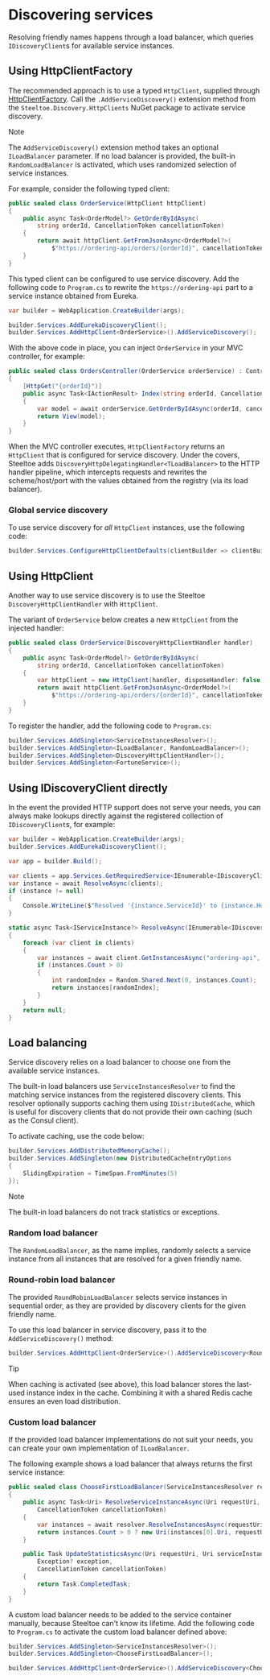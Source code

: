 # Discovering services

Resolving friendly names happens through a load balancer, which queries `IDiscoveryClient`s for available service instances.

## Using HttpClientFactory

The recommended approach is to use a typed `HttpClient`, supplied through
[HttpClientFactory](https://docs.microsoft.com/aspnet/core/fundamentals/http-requests). Call the `.AddServiceDiscovery()`
extension method from the `Steeltoe.Discovery.HttpClients` NuGet package to activate service discovery.

> [!NOTE]
> The `AddServiceDiscovery()` extension method takes an optional `ILoadBalancer` parameter.
> If no load balancer is provided, the built-in `RandomLoadBalancer` is activated,
> which uses randomized selection of service instances.

For example, consider the following typed client:
```c#
public sealed class OrderService(HttpClient httpClient)
{
    public async Task<OrderModel?> GetOrderByIdAsync(
        string orderId, CancellationToken cancellationToken)
    {
        return await httpClient.GetFromJsonAsync<OrderModel?>(
            $"https://ordering-api/orders/{orderId}", cancellationToken);
    }
}
```

This typed client can be configured to use service discovery. Add the following code to `Program.cs`
to rewrite the `https://ordering-api` part to a service instance obtained from Eureka.

```c#
var builder = WebApplication.CreateBuilder(args);

builder.Services.AddEurekaDiscoveryClient();
builder.Services.AddHttpClient<OrderService>().AddServiceDiscovery();
```

With the above code in place, you can inject `OrderService` in your MVC controller, for example:

```c#
public sealed class OrdersController(OrderService orderService) : Controller
{
    [HttpGet("{orderId}")]
    public async Task<IActionResult> Index(string orderId, CancellationToken cancellationToken)
    {
        var model = await orderService.GetOrderByIdAsync(orderId, cancellationToken);
        return View(model);
    }
}
```

When the MVC controller executes, `HttpClientFactory` returns an `HttpClient` that is configured for service discovery.
Under the covers, Steeltoe adds `DiscoveryHttpDelegatingHandler<TLoadBalancer>` to the HTTP handler pipeline,
which intercepts requests and rewrites the scheme/host/port with the values obtained from the registry (via its load balancer).

### Global service discovery

To use service discovery for *all* `HttpClient` instances, use the following code:

```c#
builder.Services.ConfigureHttpClientDefaults(clientBuilder => clientBuilder.AddServiceDiscovery());
```

## Using HttpClient

Another way to use service discovery is to use the Steeltoe `DiscoveryHttpClientHandler` with `HttpClient`.

The variant of `OrderService` below creates a new `HttpClient` from the injected handler:

```c#
public sealed class OrderService(DiscoveryHttpClientHandler handler)
{
    public async Task<OrderModel?> GetOrderByIdAsync(
        string orderId, CancellationToken cancellationToken)
    {
        var httpClient = new HttpClient(handler, disposeHandler: false);
        return await httpClient.GetFromJsonAsync<OrderModel?>(
            $"https://ordering-api/orders/{orderId}", cancellationToken);
    }
}
```

To register the handler, add the following code to `Program.cs`:

```c#
builder.Services.AddSingleton<ServiceInstancesResolver>();
builder.Services.AddSingleton<ILoadBalancer, RandomLoadBalancer>();
builder.Services.AddSingleton<DiscoveryHttpClientHandler>();
builder.Services.AddSingleton<FortuneService>();
```

## Using IDiscoveryClient directly

In the event the provided HTTP support does not serve your needs, you can always make lookups directly against
the registered collection of `IDiscoveryClient`s, for example:

```c#
var builder = WebApplication.CreateBuilder(args);
builder.Services.AddEurekaDiscoveryClient();

var app = builder.Build();

var clients = app.Services.GetRequiredService<IEnumerable<IDiscoveryClient>>();
var instance = await ResolveAsync(clients);
if (instance != null)
{
    Console.WriteLine($"Resolved '{instance.ServiceId}' to {instance.Host}:{instance.Port}");
}

static async Task<IServiceInstance?> ResolveAsync(IEnumerable<IDiscoveryClient> clients)
{
    foreach (var client in clients)
    {
        var instances = await client.GetInstancesAsync("ordering-api", default);
        if (instances.Count > 0)
        {
            int randomIndex = Random.Shared.Next(0, instances.Count);
            return instances[randomIndex];
        }
    }
    return null;
}
```

## Load balancing

Service discovery relies on a load balancer to choose one from the available service instances.

The built-in load balancers use `ServiceInstancesResolver` to find the matching service instances from the
registered discovery clients. This resolver optionally supports caching them using `IDistributedCache`,
which is useful for discovery clients that do not provide their own caching (such as the Consul client).

To activate caching, use the code below:

```c#
builder.Services.AddDistributedMemoryCache();
builder.Services.AddSingleton(new DistributedCacheEntryOptions
{
    SlidingExpiration = TimeSpan.FromMinutes(5)
});
```

> [!NOTE]
> The built-in load balancers do not track statistics or exceptions.

### Random load balancer

The `RandomLoadBalancer`, as the name implies, randomly selects a service instance from all instances
that are resolved for a given friendly name.

### Round-robin load balancer

The provided `RoundRobinLoadBalancer` selects service instances in sequential order, as they are provided
by discovery clients for the given friendly name.

To use this load balancer in service discovery, pass it to the `AddServiceDiscovery()` method:

```c#
builder.Services.AddHttpClient<OrderService>().AddServiceDiscovery<RoundRobinLoadBalancer>();
```

> [!TIP]
> When caching is activated (see above), this load balancer stores the last-used instance index in the cache.
> Combining it with a shared Redis cache ensures an even load distribution.

### Custom load balancer

If the provided load balancer implementations do not suit your needs, you can create your own implementation of `ILoadBalancer`.

The following example shows a load balancer that always returns the first service instance:

```c#
public sealed class ChooseFirstLoadBalancer(ServiceInstancesResolver resolver) : ILoadBalancer
{
    public async Task<Uri> ResolveServiceInstanceAsync(Uri requestUri,
        CancellationToken cancellationToken)
    {
        var instances = await resolver.ResolveInstancesAsync(requestUri.Host, cancellationToken);
        return instances.Count > 0 ? new Uri(instances[0].Uri, requestUri.PathAndQuery) : requestUri;
    }

    public Task UpdateStatisticsAsync(Uri requestUri, Uri serviceInstanceUri, TimeSpan? responseTime,
        Exception? exception,
        CancellationToken cancellationToken)
    {
        return Task.CompletedTask;
    }
}
```

A custom load balancer needs to be added to the service container manually, because Steeltoe can't know its lifetime.
Add the following code to `Program.cs` to activate the custom load balancer defined above:

```c#
builder.Services.AddSingleton<ServiceInstancesResolver>();
builder.Services.AddSingleton<ChooseFirstLoadBalancer>();

builder.Services.AddHttpClient<OrderService>().AddServiceDiscovery<ChooseFirstLoadBalancer>();
```
